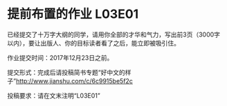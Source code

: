 # 提前布置的作业 L03E01

已经提交了十万字大纲的同学，请用你全部的才华和气力，写出前3页（3000字以内），要让出版人、你的目标读者看了之后，能立即被吸引住。

作业提交时间：2017年12月23日之前。

提交形式：完成后请投稿简书专题“好中文的样子”http://www.jianshu.com/c/6c9915be5f2c

投稿要求：请在文末注明“L03E01” 
